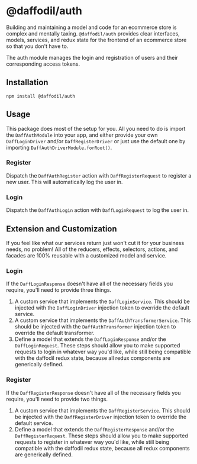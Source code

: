 # @daffodil/auth
Building and maintaining a model and code for an ecommerce store is complex and mentally taxing. `@daffodil/auth`
provides clear interfaces, models, services, and redux state for the frontend of an ecommerce store so that you don't have to.

The auth module manages the login and registration of users and their corresponding access tokens.

## Installation
```
npm install @daffodil/auth
```

## Usage
This package does most of the setup for you. All you need to do is import the `DaffAuthModule` into your app, and either provide your own `DaffLoginDriver` and/or `DaffRegisterDriver` or just use the default one by importing `DaffAuthDriverModule.forRoot()`.

### Register

Dispatch the `DaffAuthRegister` action with `DaffRegisterRequest` to register a new user. This will automatically log the user in.

### Login

Dispatch the `DaffAuthLogin` action with `DaffLoginRequest` to log the user in.

## Extension and Customization
If you feel like what our services return just won't cut it for your business needs, no problem! All of the reducers, effects, selectors, actions, and facades are 100% reusable with a customized model and service.

### Login
If the `DaffLoginResponse` doesn't have all of the necessary fields you require, you'll need to provide three things.
1. A custom service that implements the `DaffLoginService`. This should be injected with the `DaffLoginDriver` injection token to override the default service.
2. A custom service that implements the `DaffAuthTransformerService`. This should be injected with the `DaffAuthTransformer` injection token to override the default transformer.
3. Define a model that extends the `DaffLoginResponse` and/or the `DaffLoginRequest`.
These steps should allow you to make supported requests to login in whatever way you'd like, while still being compatible with the daffodil redux state, because all redux components are generically defined.

### Register
If the `DaffRegisterResponse` doesn't have all of the necessary fields you require, you'll need to provide two things.
1. A custom service that implements the `DaffRegisterService`. This should be injected with the `DaffRegisterDriver` injection token to override the default service.
2. Define a model that extends the `DaffRegisterResponse` and/or the `DaffRegisterRequest`.
These steps should allow you to make supported requests to register in whatever way you'd like, while still being compatible with the daffodil redux state, because all redux components are generically defined.